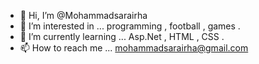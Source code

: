 - 👋 Hi, I’m @Mohammadsarairha
- 👀 I’m interested in ... programming , football , games .
- 🌱 I’m currently learning ... Asp.Net , HTML , CSS .
- 📫 How to reach me ... mohammadsarairha@gmail.com

<!---
Mohammadsarairha/Mohammadsarairha is a ✨ special ✨ repository because its `README.md` (this file) appears on your GitHub profile.
You can click the Preview link to take a look at your changes.
--->
